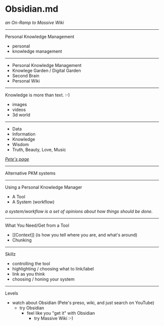 # Obsidian.md
_an On-Ramp to Massive Wiki_

---

Personal Knowledge Management
- personal
- knowledge management

---

- Personal Knowledge Management
- Knowlege Garden / Digital Garden
- Second Brain
- Personal Wiki

---

Knowledge is more than text. :-)
- images
- videos
- 3d world

---

- Data
- Information
- Knowledge
- Wisdom
- Truth, Beauty, Love, Music

_[Pete's page](http://peterkaminski.com/wiki/Information_Knowledge_Wisdom)_

---

Alternative PKM systems

---

Using a Personal Knowledge Manager

- A Tool
- A System (workflow)

_a system/workflow is a set of opinions about how things should be done._

---

What You Need/Get from a Tool

- [[Context]] (is how you tell where you are, and what's around)
- Chunking

---

Skillz

- controlling the tool
- highlighting / choosing what to link/label
- link as you think
- choosing / honing your system

---

Levels

- watch about Obsidian (Pete's preso, wiki, and just search on YouTube)
	- try Obsidian
		- feel like you "get it" with Obsidian
			- try Massive Wiki :-)

